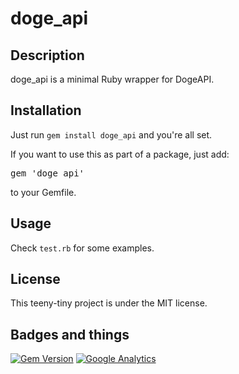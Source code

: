 # doge_api

## Description
doge_api is a minimal Ruby wrapper for DogeAPI.

## Installation
Just run `gem install doge_api` and you're all set.

If you want to use this as part of a package, just add:
<pre>
gem 'doge_api'
</pre>
to your Gemfile.

## Usage
Check `test.rb` for some examples.

## License
This teeny-tiny project is under the MIT license.

## Badges and things
[![Gem Version](https://badge.fury.io/rb/doge_api.png)](http://badge.fury.io/rb/doge_api)
[![Google Analytics](https://ga-beacon.appspot.com/UA-47678422-2/tekknolagi/doge_api)](https://ga-beacon.appspot.com/)